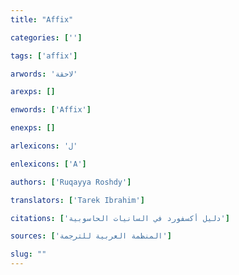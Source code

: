 ```yaml
---
title: "Affix"

categories: ['']

tags: ['affix']

arwords: 'لاحقة'

arexps: []

enwords: ['Affix']

enexps: []

arlexicons: 'ل'

enlexicons: ['A']

authors: ['Ruqayya Roshdy']

translators: ['Tarek Ibrahim']

citations: ['دليل أكسفورد في السانيات الحاسوبية']

sources: ['المنظمة العربية للترجمة']

slug: ""
---
```

